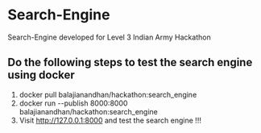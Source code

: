 # Search-Engine
Search-Engine developed for Level 3 Indian Army Hackathon

## Do the following steps to test the search engine using docker

1. docker pull balajianandhan/hackathon:search_engine
2. docker run --publish 8000:8000 balajianandhan/hackathon:search_engine
3. Visit http://127.0.0.1:8000 and test the search engine !!!
